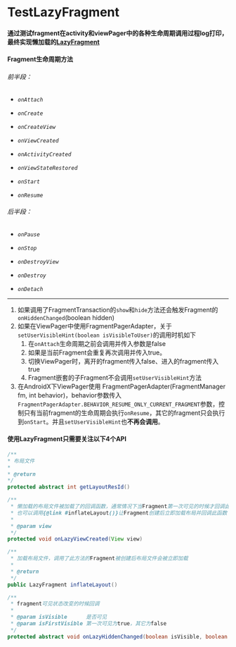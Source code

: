# TestLazyFragment

#### 通过测试fragment在activity和viewPager中的各种生命周期调用过程log打印，最终实现懒加载的[LazyFragment](/app/src/main/java/a/b/c/base/LazyFragment.java)

#### Fragment生命周期方法

###### *前半段：*

- *`onAttach`*

- *`onCreate`*

- *`onCreateView`*

- *`onViewCreated`*

- *`onActivityCreated`*

- *`onViewStateRestored`*

- *`onStart`*

- *`onResume`*

###### *后半段：*

- *`onPause`*

- *`onStop`*

- *`onDestroyView`*

- *`onDestroy`*

- *`onDetach`*

------

1. 如果调用了FragmentTransaction的`show`和`hide`方法还会触发Fragment的`onHiddenChanged`(boolean hidden)
2. 如果在ViewPager中使用FragmentPagerAdapter，关于`setUserVisibleHint(boolean isVisibleToUser)`的调用时机如下
   1. 在`onAttach`生命周期之前会调用并传入参数是false
   2. 如果是当前Fragment会重复再次调用并传入true。
   3. 切换ViewPager时，离开的fragment传入false、进入的fragment传入true
   4. Fragment嵌套的子Fragment不会调用`setUserVisibleHint`方法
3. 在AndroidX下ViewPager使用 FragmentPagerAdapter(FragmentManager fm, int behavior)，behavior参数传入`FragmentPagerAdapter.BEHAVIOR_RESUME_ONLY_CURRENT_FRAGMENT`参数，控制只有当前fragment的生命周期会执行`onResume`，其它的fragment只会执行到`onStart`。并且`setUserVisibleHint`也**不再会调用**。



#### 使用LazyFragment只需要关注以下4个API

```java
/**
* 布局文件
*
* @return
*/
protected abstract int getLayoutResId()
```

```java
/**
 * 懒加载的布局文件被加载了的回调函数，通常情况下当Fragment第一次可见的时候才回调此函数，
 * 也可以调用{@link #inflateLayout()}让Fragment创建后立即加载布局并回调此函数
 *
 * @param view
 */
protected void onLazyViewCreated(View view)
```

```java
/**
 * 加载布局文件，调用了此方法的Fragment被创建后布局文件会被立即加载
 *
 * @return
 */
public LazyFragment inflateLayout()
```

```java
/**
 * fragment可见状态改变的时候回调
 *
 * @param isVisible      是否可见
 * @param isFirstVisible 第一次可见为true，其它为false
 */
protected abstract void onLazyHiddenChanged(boolean isVisible, boolean isFirstVisible)
```